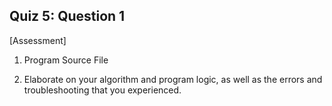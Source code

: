 
## Quiz 5: Question 1


[Assessment]



1. Program Source File

2. Elaborate on your algorithm and program logic, as well as the errors and troubleshooting that you experienced.


